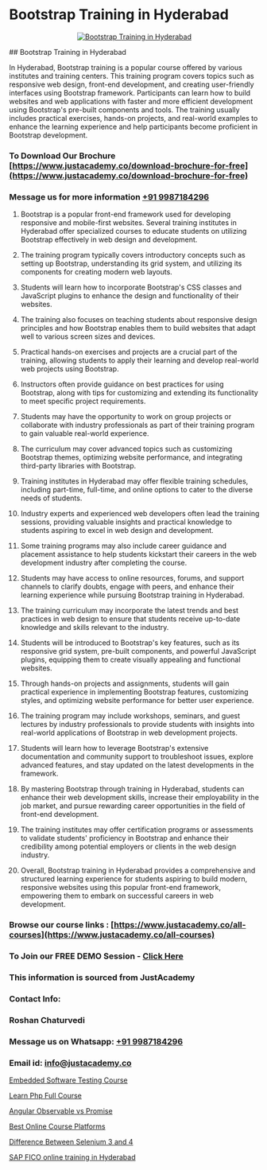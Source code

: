 # Bootstrap Training in Hyderabad

<p align="center">
  <a href="https://justacademy.co/course-detail/bootstrap-training">
    <img src="https://justacademy.co/storage2/course_image/1676636824_course_image.webp" alt="Bootstrap Training in Hyderabad">
  </a>
</p>
## Bootstrap Training in Hyderabad

In Hyderabad, Bootstrap training is a popular course offered by various institutes and training centers. This training program covers topics such as responsive web design, front-end development, and creating user-friendly interfaces using Bootstrap framework. Participants can learn how to build websites and web applications with faster and more efficient development using Bootstrap's pre-built components and tools. The training usually includes practical exercises, hands-on projects, and real-world examples to enhance the learning experience and help participants become proficient in Bootstrap development.
### To Download Our Brochure [https://www.justacademy.co/download-brochure-for-free](https://www.justacademy.co/download-brochure-for-free)
### Message us for more information [+91 9987184296](https://api.whatsapp.com/send?phone=919987184296)
1) Bootstrap is a popular front-end framework used for developing responsive and mobile-first websites. Several training institutes in Hyderabad offer specialized courses to educate students on utilizing Bootstrap effectively in web design and development.

2) The training program typically covers introductory concepts such as setting up Bootstrap, understanding its grid system, and utilizing its components for creating modern web layouts.

3) Students will learn how to incorporate Bootstrap's CSS classes and JavaScript plugins to enhance the design and functionality of their websites.

4) The training also focuses on teaching students about responsive design principles and how Bootstrap enables them to build websites that adapt well to various screen sizes and devices.

5) Practical hands-on exercises and projects are a crucial part of the training, allowing students to apply their learning and develop real-world web projects using Bootstrap.

6) Instructors often provide guidance on best practices for using Bootstrap, along with tips for customizing and extending its functionality to meet specific project requirements.

7) Students may have the opportunity to work on group projects or collaborate with industry professionals as part of their training program to gain valuable real-world experience.

8) The curriculum may cover advanced topics such as customizing Bootstrap themes, optimizing website performance, and integrating third-party libraries with Bootstrap.

9) Training institutes in Hyderabad may offer flexible training schedules, including part-time, full-time, and online options to cater to the diverse needs of students.

10) Industry experts and experienced web developers often lead the training sessions, providing valuable insights and practical knowledge to students aspiring to excel in web design and development.

11) Some training programs may also include career guidance and placement assistance to help students kickstart their careers in the web development industry after completing the course.

12) Students may have access to online resources, forums, and support channels to clarify doubts, engage with peers, and enhance their learning experience while pursuing Bootstrap training in Hyderabad.

13) The training curriculum may incorporate the latest trends and best practices in web design to ensure that students receive up-to-date knowledge and skills relevant to the industry.

14) Students will be introduced to Bootstrap's key features, such as its responsive grid system, pre-built components, and powerful JavaScript plugins, equipping them to create visually appealing and functional websites.

15) Through hands-on projects and assignments, students will gain practical experience in implementing Bootstrap features, customizing styles, and optimizing website performance for better user experience.

16) The training program may include workshops, seminars, and guest lectures by industry professionals to provide students with insights into real-world applications of Bootstrap in web development projects.

17) Students will learn how to leverage Bootstrap's extensive documentation and community support to troubleshoot issues, explore advanced features, and stay updated on the latest developments in the framework.

18) By mastering Bootstrap through training in Hyderabad, students can enhance their web development skills, increase their employability in the job market, and pursue rewarding career opportunities in the field of front-end development.

19) The training institutes may offer certification programs or assessments to validate students' proficiency in Bootstrap and enhance their credibility among potential employers or clients in the web design industry.

20) Overall, Bootstrap training in Hyderabad provides a comprehensive and structured learning experience for students aspiring to build modern, responsive websites using this popular front-end framework, empowering them to embark on successful careers in web development.

### Browse our course links : [https://www.justacademy.co/all-courses](https://www.justacademy.co/all-courses) 
### To Join our FREE DEMO Session - [Click Here](https://www.justacademy.co/register-for-course-demo)


### This information is sourced from JustAcademy
### Contact Info:
### Roshan Chaturvedi
### Message us on Whatsapp: [+91 9987184296](https://api.whatsapp.com/send?phone=919987184296)
### Email id: [info@justacademy.co](mailto:info@justacademy.co)
                
[Embedded Software Testing Course](https://www.linkedin.com/pulse/embedded-software-testing-course-software-training-mountain-view-yvnfe?trackingId=mQDuLNVgKRYquBMWNVPuQw%3D%3D&lipi=urn%3Ali%3Apage%3Ad_flagship3_company_admin%3B8iJAXExGSpWzkSgodJb9Bg%3D%3D)

[Learn Php Full Course](https://www.linkedin.com/pulse/learn-php-full-course-justacademy-cupertino-9gvtc?trackingId=uKCEhh%2FEIkkNjGZy%2BCSIJw%3D%3D&lipi=urn%3Ali%3Apage%3Ad_flagship3_company_admin%3BNP%2FlhOodSumKT6PSkBvdbw%3D%3D)

[Angular Observable vs Promise](https://medium.com/@mistersumit961/angular-observable-vs-promise-934bad285614)

[Best Online Course Platforms](https://medium.com/@namusn/best-online-course-platforms-453984ca427e)

[Difference Between Selenium 3 and 4](https://justacademyin.github.io/justacademy/difference-between-selenium-3-and-4)

[SAP FICO online training in Hyderabad](https://justacademyin.github.io/justacademy/sap-fico-online-training-in-hyderabad)

